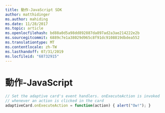 ```yaml
---
title: 動作-JavaScript SDK
author: matthidinger
ms.author: mahiding
ms.date: 11/28/2017
ms.topic: article
ms.openlocfilehash: bd88a0d5a98dd892887da897ad2a3ae214222e2b
ms.sourcegitcommit: 6889c7e1a38029d965c8f91dc9108819dbdea552
ms.translationtype: MT
ms.contentlocale: zh-TW
ms.lasthandoff: 07/31/2019
ms.locfileid: "68732915"
---
```

# <a name="actions---javascript"></a>動作-JavaScript

```js
// Set the adaptive card's event handlers. onExecuteAction is invoked
// whenever an action is clicked in the card
adaptiveCard.onExecuteAction = function(action) { alert("Ow!"); }
```